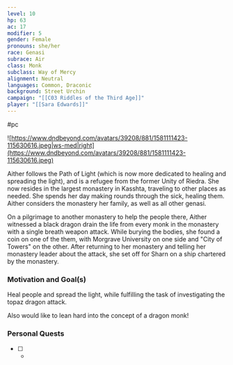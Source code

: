 ```yaml
---
level: 10
hp: 63
ac: 17
modifier: 5
gender: Female
pronouns: she/her
race: Genasi
subrace: Air
class: Monk
subclass: Way of Mercy
alignment: Neutral
languages: Common, Draconic
background: Street Urchin
campaign: "[[C03 Riddles of the Third Age]]"
player: "[[Sara Edwards]]"
---
```

 #pc 

![https://www.dndbeyond.com/avatars/39208/881/1581111423-115630616.jpeg|ws-med|right](https://www.dndbeyond.com/avatars/39208/881/1581111423-115630616.jpeg)

Aither follows the Path of Light (which is now more dedicated to healing and spreading the light), and is a refugee from the former Unity of Riedra. She now resides in the largest monastery in Kasshta, traveling to other places as needed. She spends her day making rounds through the sick, healing them. Aither considers the monastery her family, as well as all other genasi.

On a pilgrimage to another monastery to help the people there, Aither witnessed a black dragon drain the life from every monk in the monastery with a single breath weapon attack. While burying the bodies, she found a coin on one of the them, with Morgrave University on one side and "City of Towers" on the other. After returning to her monastery and telling her monastery leader about the attack, she set off for Sharn on a ship chartered by the monastery.

### Motivation and Goal(s)

Heal people and spread the light, while fulfilling the task of investigating the topaz dragon attack.

Also would like to lean hard into the concept of a dragon monk!

### Personal Quests

 - [ ]  -

